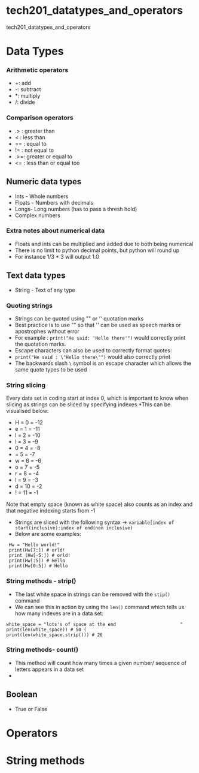 # tech201_datatypes_and_operators
tech201_datatypes_and_operators
# Data Types

### Arithmetic operators

* +: add
* -: subtract
* *: multiply
* /: divide


### Comparison operators
* .> : greater than
* <  : less than
* == : equal to
* != : not equal to
*  .>=: greater or equal to
* <= : less than or equal too

## Numeric data types
* Ints - Whole numbers
* Floats - Numbers with decimals
* Longs- Long numbers (has to pass a thresh hold)
* Complex numbers

### Extra notes about numerical data
* Floats and ints can be multiplied and added due to both being numerical
* There is no limit to python decimal points, but python will round up
* For instance 1/3 * 3 will output 1.0

## Text data types
* String - Text of any type

### Quoting strings
* Strings can be quoted using "" or '' quotation marks
* Best practice is to use "" so that '' can be used as speech marks or apostrophes without error
* For example : `print("He said: 'Hello there'")` would correctly print the quotation marks.
* Escape characters can also be used to correctly format quotes:
* `print("He said : \"Hello there\"")` would also correctly print
* The backwards slash `\` symbol is an escape character which allows the same quote types to be used

### String slicing
Every data set in coding start at index 0, which is important to know when slicing as strings can be sliced by specifying indexes
*This can be visualised below:
* H = 0 = -12
* e = 1 = -11
* l = 2 = -10
* l = 3 = -9
* 0 = 4 = -8
*   = 5 = -7
* w = 6 = -6
* o = 7 = -5
* r = 8 = -4
* l = 9 = -3
* d = 10 = -2
* ! = 11 = -1

Note that empty space (known as white space) also counts as an index and that negative indexing starts from -1

* Strings are sliced with the following syntax -> `variable[index of start(inclusive):index of end(non inclusive)`
* Below are some examples:

````
 Hw = "Hello world!"
 print(Hw[7:]) # orld!
 print (Hw[-5:]) # orld!
 print(Hw[:5]) # Hello
 print(Hw[0:5]) # Hello
````

### String methods - strip()
* The last white space in strings can be removed with the `stip()` command
* We can see this in action by using the `len()` command which tells us how many indexes are in a data set:

````
white_space = "lots's of space at the end                        "
print(len(white_space)) # 50 (
print(len(white_space.strip())) # 26
````

### String methods- count()
* This method will count how many times a given number/ sequence of letters appears in a data set
* 








## Boolean
* True or False

# Operators



# String methods